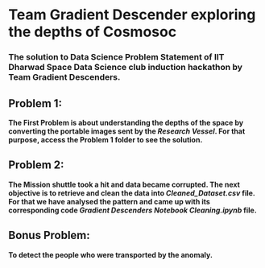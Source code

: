# Team Gradient Descender exploring the depths of Cosmosoc
### The solution to Data Science Problem Statement of IIT Dharwad Space Data Science club induction hackathon by Team Gradient Descenders.

## Problem 1:
**The First Problem is about understanding the depths of the space by converting the portable images sent by the *Research Vessel*. For that purpose, access the Problem 1 folder to see the solution.**

## Problem 2:
**The Mission shuttle took a hit and data became corrupted. The next objective is to retrieve and clean the data into *Cleaned_Dataset.csv* file. For that we have analysed the pattern and came up with its corresponding code *Gradient Descenders Notebook Cleaning.ipynb* file.**

## Bonus Problem:
**To detect the people who were transported by the anomaly.**
